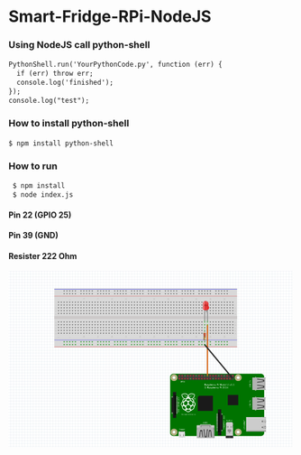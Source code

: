 # Smart-Fridge-RPi-NodeJS

### Using NodeJS call python-shell
```
PythonShell.run('YourPythonCode.py', function (err) {
  if (err) throw err;
  console.log('finished');
});
console.log("test");
```
### How to install python-shell
```
$ npm install python-shell
```
### How to run
```
 $ npm install
 $ node index.js

```





#### Pin 22 (GPIO 25)
#### Pin 39 (GND)
#### Resister 222 Ohm

![ screenshot](img/model.png)
